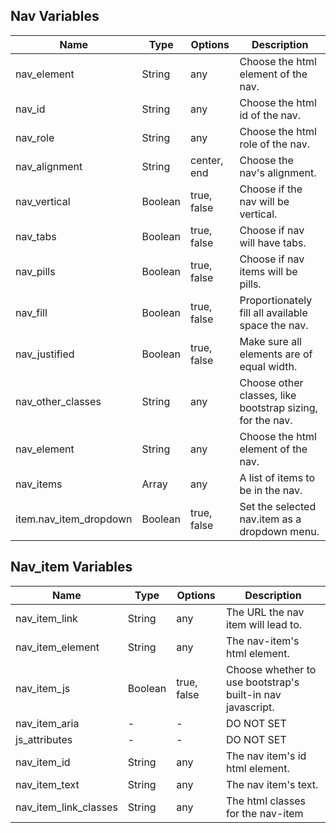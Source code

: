 ## Nav Variables

| Name                   | Type    | Options     | Description                                               |
| ---------------------- | ------- | ----------- | --------------------------------------------------------- |
| nav_element            | String  | any         | Choose the html element of the nav.                       |
| nav_id                 | String  | any         | Choose the html id of the nav.                            |
| nav_role               | String  | any         | Choose the html role of the nav.                          |
| nav_alignment          | String  | center, end | Choose the nav's alignment.                               |
| nav_vertical           | Boolean | true, false | Choose if the nav will be vertical.                       |
| nav_tabs               | Boolean | true, false | Choose if nav will have tabs.                             |
| nav_pills              | Boolean | true, false | Choose if nav items will be pills.                        |
| nav_fill               | Boolean | true, false | Proportionately fill all available space the nav.         |
| nav_justified          | Boolean | true, false | Make sure all elements are of equal width.                |
| nav_other_classes      | String  | any         | Choose other classes, like bootstrap sizing, for the nav. |
| nav_element            | String  | any         | Choose the html element of the nav.                       |
| nav_items              | Array   | any         | A list of items to be in the nav.                         |
| item.nav_item_dropdown | Boolean | true, false | Set the selected nav.item as a dropdown menu.             |

## Nav_item Variables

| Name                  | Type    | Options     | Description                                                |
| --------------------- | ------- | ----------- | ---------------------------------------------------------- |
| nav_item_link         | String  | any         | The URL the nav item will lead to.                         |
| nav_item_element      | String  | any         | The nav-item's html element.                               |
| nav_item_js           | Boolean | true, false | Choose whether to use bootstrap's built-in nav javascript. |
| nav_item_aria         | -       | -           | DO NOT SET                                                 |
| js_attributes         | -       | -           | DO NOT SET                                                 |
| nav_item_id           | String  | any         | The nav item's id html element.                            |
| nav_item_text         | String  | any         | The nav item's text.                                       |
| nav_item_link_classes | String  | any         | The html classes for the nav-item                          |
